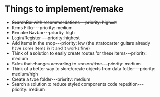 # Things to implement/remake

- ~~SearchBar with recommendations---priority: highest~~
- Items Filter---priority: medium
- Remake Navbar---priority: high
- Login/Register ---priority: highest
- Add items in the shop---priority: low (the stratocaster guitars already have some items in it and it works fine)
- Think of a solution to easily create routes for these items---priority: medium
- Sales that changes according to season/time---priority: medium
- Think of a better way to store/create objects from data folder---priority: medium/high
- Create a type folder---priority: medium
- Search a solution to reduce styled components code repetition---priority: medium
